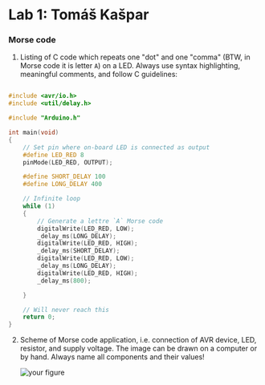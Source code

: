
# Lab 1: Tomáš Kašpar

### Morse code

1. Listing of C code which repeats one "dot" and one "comma" (BTW, in Morse code it is letter `A`) on a LED. Always use syntax highlighting, meaningful comments, and follow C guidelines:

```c

#include <avr/io.h>     
#include <util/delay.h> 

#include "Arduino.h"

int main(void)
{
    // Set pin where on-board LED is connected as output
    #define LED_RED 8
    pinMode(LED_RED, OUTPUT);

    #define SHORT_DELAY 100
    #define LONG_DELAY 400

    // Infinite loop
    while (1)
    {
        // Generate a lettre `A` Morse code
        digitalWrite(LED_RED, LOW);
        _delay_ms(LONG_DELAY);
        digitalWrite(LED_RED, HIGH);
        _delay_ms(SHORT_DELAY);
        digitalWrite(LED_RED, LOW);
        _delay_ms(LONG_DELAY);
        digitalWrite(LED_RED, HIGH);
        _delay_ms(800);

    }

    // Will never reach this
    return 0;
}
```

2. Scheme of Morse code application, i.e. connection of AVR device, LED, resistor, and supply voltage. The image can be drawn on a computer or by hand. Always name all components and their values!

   ![your figure](digital-electronics/morse-code/images/Scheme.png)

